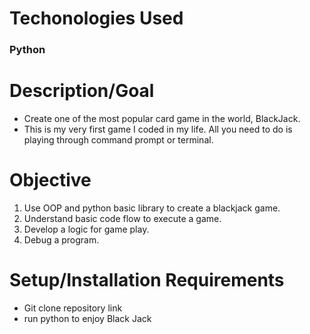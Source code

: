 # Techonologies Used
### Python

# Description/Goal


- Create one of the most popular card game in the world, BlackJack.
- This is my very first game I coded in my life. All you need to do is playing through command prompt or terminal.


 
 # Objective

 1. Use OOP and python basic library to create a blackjack game.
 2. Understand basic code flow to execute a game.
 3. Develop a logic for game play.
 4. Debug a program.
 
# Setup/Installation Requirements
- Git clone repository link
- run python to enjoy Black Jack
